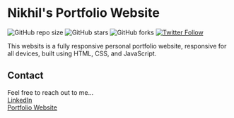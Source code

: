 # Nikhil's Portfolio Website

![GitHub repo size](https://img.shields.io/github/repo-size/NikhilKrSharma/nikhilkrsharma.github.io)
![GitHub stars](https://img.shields.io/github/stars/NikhilKrSharma/nikhilkrsharma.github.io?style=social)
![GitHub forks](https://img.shields.io/github/forks/NikhilKrSharma/nikhilkrsharma.github.io?style=social)
[![Twitter Follow](https://img.shields.io/twitter/follow/NikhilKrSharma?style=social)](https://twitter.com/intent/follow?screen_name=NikhilK93340554)

This websits is a fully responsive personal portfolio website, responsive for all devices, built using HTML, CSS, and JavaScript.


## Contact

Feel free to reach out to me...  
[LinkedIn](http://linkedin.com/in/itsnikhilksharma)  
[Portfolio Website](nikhilkrsharma.github.io)

